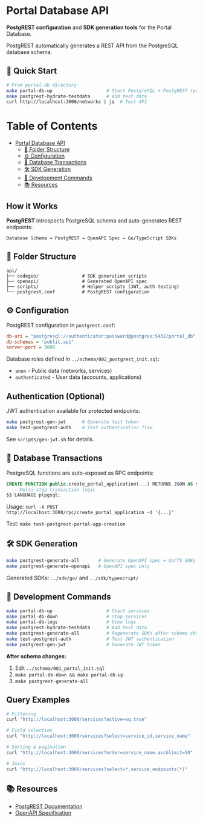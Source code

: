# Portal Database API

<!-- TODO_DOCUMENTATION(@commoddity): Add section describing potential deployment to production using Pulumi, similar to how Porta database itself is deploted in the infra repo. -->

**PostgREST configuration** and **SDK generation tools** for the Portal Database.

PostgREST automatically generates a REST API from the PostgreSQL database schema.

## 🚀 Quick Start <!-- omit in toc -->

```bash
# From portal-db directory
make portal-db-up                    # Start PostgreSQL + PostgREST (port 3000)
make postgrest-hydrate-testdata      # Add test data
curl http://localhost:3000/networks | jq  # Test API
```

# Table of Contents <!-- omit in toc -->

- [Portal Database API](#portal-database-api)
  - [📁 Folder Structure](#-folder-structure)
  - [⚙️ Configuration](#️-configuration)
  - [💾 Database Transactions](#-database-transactions)
  - [🛠️ SDK Generation](#️-sdk-generation)
  - [🔧 Development Commands](#-development-commands)
  - [📚 Resources](#-resources)

## How it Works

**PostgREST** introspects PostgreSQL schema and auto-generates REST endpoints:

```
Database Schema → PostgREST → OpenAPI Spec → Go/TypeScript SDKs
```

## 📁 Folder Structure

```
api/
├── codegen/                # SDK generation scripts
├── openapi/                # Generated OpenAPI spec
├── scripts/                # Helper scripts (JWT, auth testing)
└── postgrest.conf          # PostgREST configuration
```

## ⚙️ Configuration

PostgREST configuration in `postgrest.conf`:

```ini
db-uri = "postgresql://authenticator:password@postgres:5432/portal_db"
db-schemas = "public,api"
server-port = 3000
```

Database roles defined in `../schema/002_postgrest_init.sql`:
- `anon` - Public data (networks, services)
- `authenticated` - User data (accounts, applications)

## Authentication (Optional)

JWT authentication available for protected endpoints:

```bash
make postgrest-gen-jwt      # Generate test token
make test-postgrest-auth    # Test authentication flow
```

See `scripts/gen-jwt.sh` for details.

## 💾 Database Transactions

PostgreSQL functions are auto-exposed as RPC endpoints:

```sql
CREATE FUNCTION public.create_portal_application(...) RETURNS JSON AS $$
  -- Multi-step transaction logic
$$ LANGUAGE plpgsql;
```

Usage: `curl -X POST http://localhost:3000/rpc/create_portal_application -d '{...}'`

Test: `make test-postgrest-portal-app-creation`

## 🛠️ SDK Generation

```bash
make postgrest-generate-all       # Generate OpenAPI spec + Go/TS SDKs
make postgrest-generate-openapi   # OpenAPI spec only
```

Generated SDKs: `../sdk/go/` and `../sdk/typescript/`

## 🔧 Development Commands

```bash
make portal-db-up                    # Start services
make portal-db-down                  # Stop services
make portal-db-logs                  # View logs
make postgrest-hydrate-testdata      # Add test data
make postgrest-generate-all          # Regenerate SDKs after schema changes
make test-postgrest-auth             # Test JWT authentication
make postgrest-gen-jwt               # Generate JWT token
```

**After schema changes:**
1. Edit `../schema/001_portal_init.sql`
2. `make portal-db-down && make portal-db-up`
3. `make postgrest-generate-all`

## Query Examples

```bash
# Filtering
curl "http://localhost:3000/services?active=eq.true"

# Field selection
curl "http://localhost:3000/services?select=service_id,service_name"

# Sorting & pagination
curl "http://localhost:3000/services?order=service_name.asc&limit=10"

# Joins
curl "http://localhost:3000/services?select=*,service_endpoints(*)"
```

## 📚 Resources

- [PostgREST Documentation](https://postgrest.org/en/stable/)
- [OpenAPI Specification](https://swagger.io/specification/)
